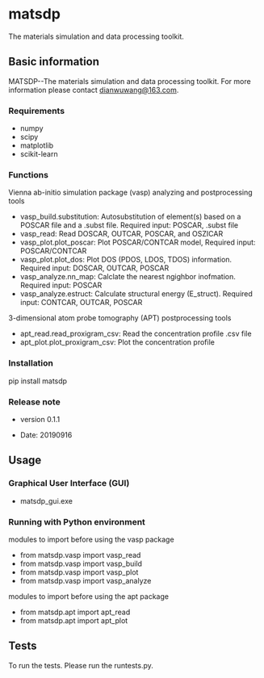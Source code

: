 # matsdp
The materials simulation and data processing toolkit.

## Basic information

MATSDP--The materials simulation and data processing toolkit.
For more information please contact dianwuwang@163.com.

### Requirements

- numpy
- scipy
- matplotlib
- scikit-learn

### Functions

Vienna ab-initio simulation package (vasp) analyzing and postprocessing tools 

 * vasp_build.substitution: Autosubstitution of element(s) based on a POSCAR file and a .subst file. Required input: POSCAR, .subst file
 * vasp_read: Read DOSCAR, OUTCAR, POSCAR, and OSZICAR
 * vasp_plot.plot_poscar: Plot POSCAR/CONTCAR model, Required input: POSCAR/CONTCAR
 * vasp_plot.plot_dos: Plot DOS (PDOS, LDOS, TDOS) information. Required input: DOSCAR, OUTCAR, POSCAR
 * vasp_analyze.nn_map: Calclate the nearest ngighbor inofmation. Required input: POSCAR
 * vasp_analyze.estruct: Calculate structural energy (E_struct). Required input: CONTCAR, OUTCAR, POSCAR

3-dimensional atom probe tomography (APT) postprocessing tools

 * apt_read.read_proxigram_csv: Read the concentration profile .csv file
 * apt_plot.plot_proxigram_csv: Plot the concentration profile

### Installation

pip install matsdp

### Release note

- version 0.1.1

 * Date: 20190916

## Usage

### Graphical User Interface (GUI)

- matsdp_gui.exe

### Running with Python environment

modules to import before using the vasp package

 * from matsdp.vasp import vasp_read
 * from matsdp.vasp import vasp_build
 * from matsdp.vasp import vasp_plot
 * from matsdp.vasp import vasp_analyze

modules to import before using the apt package

 * from matsdp.apt import apt_read
 * from matsdp.apt import apt_plot

## Tests

To run the tests. Please run the runtests.py.
